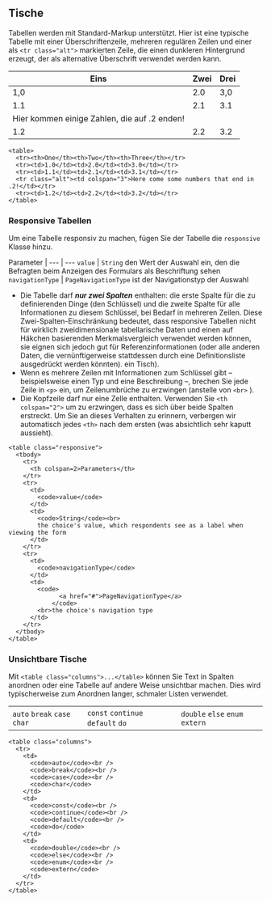 ## Tische

Tabellen werden mit Standard-Markup unterstützt. Hier ist eine typische Tabelle mit einer Überschriftenzeile, mehreren regulären Zeilen und einer als `<tr class="alt">` markierten Zeile, die einen dunkleren Hintergrund erzeugt, der als alternative Überschrift verwendet werden kann.

Eins | Zwei | Drei
--- | --- | ---
1,0 | 2.0 | 3,0
1.1 | 2.1 | 3.1
Hier kommen einige Zahlen, die auf .2 enden! |  |
1.2 | 2.2 | 3.2

```
<table>
  <tr><th>One</th><th>Two</th><th>Three</th></tr>
  <tr><td>1.0</td><td>2.0</td><td>3.0</td></tr>
  <tr><td>1.1</td><td>2.1</td><td>3.1</td></tr>
  <tr class="alt"><td colspan="3">Here come some numbers that end in .2!</td></tr>
  <tr><td>1.2</td><td>2.2</td><td>3.2</td></tr>
</table>
```

### Responsive Tabellen

Um eine Tabelle responsiv zu machen, fügen Sie der Tabelle die `responsive` Klasse hinzu.

Parameter |
--- | ---
`value` | `String` den Wert der Auswahl ein, den die Befragten beim Anzeigen des Formulars als Beschriftung sehen
`navigationType` | `PageNavigationType` ist der Navigationstyp der Auswahl

- Die Tabelle darf ***nur zwei Spalten*** enthalten: die erste Spalte für die zu definierenden Dinge (den Schlüssel) und die zweite Spalte für alle Informationen zu diesem Schlüssel, bei Bedarf in mehreren Zeilen. Diese Zwei-Spalten-Einschränkung bedeutet, dass responsive Tabellen nicht für wirklich zweidimensionale tabellarische Daten und einen auf Häkchen basierenden Merkmalsvergleich verwendet werden können, sie eignen sich jedoch gut für Referenzinformationen (oder alle anderen Daten, die vernünftigerweise stattdessen durch eine Definitionsliste ausgedrückt werden könnten). ein Tisch).
- Wenn es mehrere Zeilen mit Informationen zum Schlüssel gibt – beispielsweise einen Typ und eine Beschreibung –, brechen Sie jede Zeile in `<p>` ein, um Zeilenumbrüche zu erzwingen (anstelle von `<br>` ).
- Die Kopfzeile darf nur eine Zelle enthalten. Verwenden Sie `<th colspan="2">` um zu erzwingen, dass es sich über beide Spalten erstreckt. Um Sie an dieses Verhalten zu erinnern, verbergen wir automatisch jedes `<th>` nach dem ersten (was absichtlich sehr kaputt aussieht).

<!---->

```
<table class="responsive">
  <tbody>
    <tr>
      <th colspan=2>Parameters</th>
    </tr>
    <tr>
      <td>
        <code>value</code>
      </td>
      <td>
        <code>String</code><br>
        the choice's value, which respondents see as a label when viewing the form
      </td>
    </tr>
    <tr>
      <td>
        <code>navigationType</code>
      </td>
      <td>
        <code>
              <a href="#">PageNavigationType</a>
            </code>
        <br>the choice's navigation type
      </td>
    </tr>
  </tbody>
</table>
```

### Unsichtbare Tische

Mit `<table class="columns">...</table>` können Sie Text in Spalten anordnen oder eine Tabelle auf andere Weise unsichtbar machen. Dies wird typischerweise zum Anordnen langer, schmaler Listen verwendet.

|                              |                                   |                                 |
|------------------------------|-----------------------------------|---------------------------------|
| `auto` `break` `case` `char` | `const` `continue` `default` `do` | `double` `else` `enum` `extern` |

```
<table class="columns">
  <tr>
    <td>
      <code>auto</code><br />
      <code>break</code><br />
      <code>case</code><br />
      <code>char</code>
    </td>
    <td>
      <code>const</code><br />
      <code>continue</code><br />
      <code>default</code><br />
      <code>do</code>
    </td>
    <td>
      <code>double</code><br />
      <code>else</code><br />
      <code>enum</code><br />
      <code>extern</code>
    </td>
  </tr>
</table>
```
